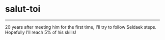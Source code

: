 # salut-toi
____________________________________________

20 years after meeting him for the first time, I'll try to follow Seldaek steps.
Hopefully I'll reach 5% of his skills!
